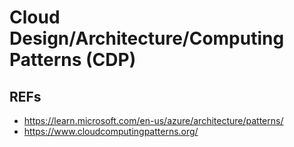 
# Cloud Design/Architecture/Computing Patterns (CDP)  


## REFs
- https://learn.microsoft.com/en-us/azure/architecture/patterns/
- https://www.cloudcomputingpatterns.org/ 
